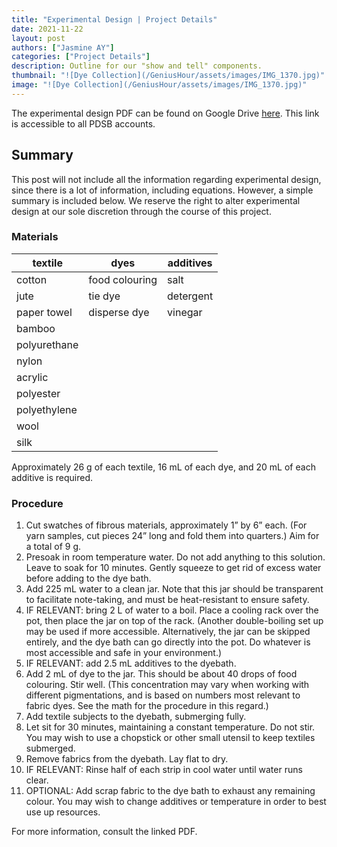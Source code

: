 ```yaml
---
title: "Experimental Design | Project Details"
date: 2021-11-22
layout: post
authors: ["Jasmine AY"]
categories: ["Project Details"]
description: Outline for our "show and tell" components.
thumbnail: "![Dye Collection](/GeniusHour/assets/images/IMG_1370.jpg)"
image: "![Dye Collection](/GeniusHour/assets/images/IMG_1370.jpg)"
---
```


The experimental design PDF can be found on Google Drive [here](https://drive.google.com/file/d/1DZGF680ARMBXBzP1tZ__GN-TyKwg9a3m/view?usp=sharing). This link is accessible to all PDSB accounts.

## Summary

This post will not include all the information regarding experimental design, since there is a lot of information, including equations. However, a simple summary is included below. We reserve the right to alter experimental design at our sole discretion through the course of this project.

### Materials

textile | dyes | additives
---------- | ---------- | -----------
cotton | food colouring | salt
jute | tie dye | detergent
paper towel | disperse dye | vinegar
bamboo | |
polyurethane | |
nylon | |
acrylic | |
polyester | |
polyethylene | |
wool | |
silk | |

Approximately 26 g of each textile, 16 mL of each dye, and 20 mL of each additive is required.

### Procedure

1. Cut swatches of fibrous materials, approximately 1” by 6” each. (For yarn samples, cut pieces 24” long and fold them into quarters.) Aim for a total of 9 g.
2. Presoak in room temperature water. Do not add anything to this solution. Leave to soak for 10 minutes. Gently squeeze to get rid of excess water before adding to the dye bath.
3. Add 225 mL water to a clean jar. Note that this jar should be transparent to facilitate note-taking, and must be heat-resistant to ensure safety.
4. IF RELEVANT: bring 2 L of water to a boil. Place a cooling rack over the pot, then place the jar on top of the rack. (Another double-boiling set up may be used if more accessible. Alternatively, the jar can be skipped entirely, and the dye bath can go directly into the pot. Do whatever is most accessible and safe in your environment.)
5. IF RELEVANT: add 2.5 mL additives to the dyebath. 
6. Add 2 mL of dye to the jar. This should be about 40 drops of food colouring. Stir well. (This concentration may vary when working with different pigmentations, and is based on numbers most relevant to fabric dyes. See the math for the procedure in this regard.)
7. Add textile subjects to the dyebath, submerging fully.
8. Let sit for 30 minutes, maintaining a constant temperature. Do not stir. You may wish to use a chopstick or other small utensil to keep textiles submerged.
9. Remove fabrics from the dyebath. Lay flat to dry.
10. IF RELEVANT: Rinse half of each strip in cool water until water runs clear.
11. OPTIONAL: Add scrap fabric to the dye bath to exhaust any remaining colour. You may wish to change additives or temperature in order to best use up resources.

For more information, consult the linked PDF.
